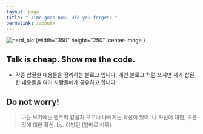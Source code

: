 ```yaml
---
layout: page
title: " Time goes now. Did you forget? "
permalink: /about/
---
```


![nerd_pic](../images/nerdooit.png):{width="350" height="250" .center-image }

## Talk is cheap. Show me the code.
 - 각종 삽질한 내용들을 정리하는 블로그 입니다. 개인 블로그 처럼 쓰지만 제가 삽질한 내용들을 여러 사람들에게 공유하고 합니다.

## Do not worry!
> 나는 보기에는 맨주먹 같을지 모르나 나에게는 확신이 있어. 나 자신에 대한, 모든것에 대한 확신. by. 이방인 (알베르 카뮈)
